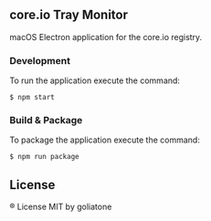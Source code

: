 ## core.io Tray Monitor

macOS Electron application for the core.io registry.



### Development

To run the application execute the command:

```
$ npm start
```

### Build & Package
To package the application execute the command:

```
$ npm run package
```

<!--
Electron Tips

notifications etc: https://blog.dcpos.ch/how-to-make-your-electron-app-sexy
https://electron.atom.io/docs/tutorial/desktop-environment-integration/

https://github.com/electron/electron/blob/master/docs/api/tray.md

try icon fix: http://electron.rocks/proper-tray-icon/

https://github.com/electron-userland/electron-packager

sample apps:
https://github.com/maxogden/monu
https://github.com/maxogden/menubar
https://github.com/ryanbaer/simple-electron-app
-->


## License
® License MIT by goliatone
